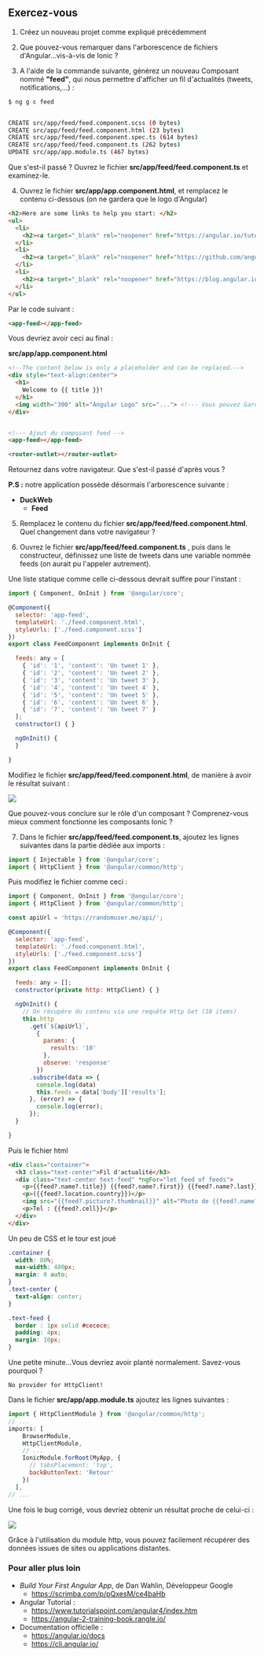 ## Exercez-vous

1) Créez un nouveau projet comme expliqué précédemment

2) Que pouvez-vous remarquer dans l'arborescence de fichiers d'Angular...vis-à-vis de Ionic ?

3) A l'aide de la commande suivante, générez un nouveau Composant nommé  **"feed"**, qui nous permettre d'afficher un fil d'actualités (tweets, notifications,...) :

```bash
$ ng g c feed


CREATE src/app/feed/feed.component.scss (0 bytes)
CREATE src/app/feed/feed.component.html (23 bytes)
CREATE src/app/feed/feed.component.spec.ts (614 bytes)
CREATE src/app/feed/feed.component.ts (262 bytes)
UPDATE src/app/app.module.ts (467 bytes)
```

Que s'est-il passé ? Ouvrez le fichier **src/app/feed/feed.component.ts** et examinez-le.

4) Ouvrez le fichier **src/app/app.component.html**, et remplacez le contenu ci-dessous (on ne gardera que le logo d'Angular)

```html
<h2>Here are some links to help you start: </h2>
<ul>
  <li>
    <h2><a target="_blank" rel="noopener" href="https://angular.io/tutorial">Tour of Heroes</a></h2>
  </li>
  <li>
    <h2><a target="_blank" rel="noopener" href="https://github.com/angular/angular-cli/wiki">CLI Documentation</a></h2>
  </li>
  <li>
    <h2><a target="_blank" rel="noopener" href="https://blog.angular.io/">Angular blog</a></h2>
  </li>
</ul>
```

Par le code suivant :

```html
<app-feed></app-feed>
```

Vous devriez avoir ceci au final :

**src/app/app.component.html**

```html
<!--The content below is only a placeholder and can be replaced.-->
<div style="text-align:center">
  <h1>
    Welcome to {{ title }}!
  </h1>
  <img width="300" alt="Angular Logo" src="..."> <!--- Vous pouvez Garder le base64 de l'image -->
</div>


<!--- Ajout du composant feed -->
<app-feed></app-feed>

<router-outlet></router-outlet>
```

Retournez dans votre navigateur. Que s'est-il passé d'après vous ?

**P.S :** notre application possède désormais l'arborescence suivante :

-   **DuckWeb**
    -   **Feed**

5) Remplacez le contenu du fichier **src/app/feed/feed.component.html**. Quel changement dans votre navigateur ?

6) Ouvrez le fichier **src/app/feed/feed.component.ts** , puis dans le constructeur, définissez  une liste de tweets dans une variable nommée feeds (on aurait pu l'appeler autrement).

Une liste statique comme celle ci-dessous devrait suffire pour l'instant :

```javascript
import { Component, OnInit } from '@angular/core';

@Component({
  selector: 'app-feed',
  templateUrl: './feed.component.html',
  styleUrls: ['./feed.component.scss']
})
export class FeedComponent implements OnInit {

  feeds: any = [
    { 'id': '1', 'content': 'Un tweet 1' },
    { 'id': '2', 'content': 'Un tweet 2' },
    { 'id': '3', 'content': 'Un tweet 3' },
    { 'id': '4', 'content': 'Un tweet 4' },
    { 'id': '5', 'content': 'Un tweet 5' },
    { 'id': '6', 'content': 'Un tweet 6' },
    { 'id': '7', 'content': 'Un tweet 7' }
  ];
  constructor() { }

  ngOnInit() {
  }

}
```

Modifiez le fichier **src/app/feed/feed.component.html**, de manière à avoir le résultat suivant :

![](/assets/duckweb_2.png)

Que pouvez-vous conclure sur le rôle d'un composant ? Comprenez-vous mieux comment fonctionne les composants Ionic ?

7) Dans le fichier **src/app/feed/feed.component.ts**, ajoutez les lignes suivantes dans la partie dédiée aux imports :

```javascript
import { Injectable } from '@angular/core';
import { HttpClient } from '@angular/common/http';
```

Puis modifiez le fichier comme ceci :

```javascript
import { Component, OnInit } from '@angular/core';
import { HttpClient } from '@angular/common/http';

const apiUrl = 'https://randomuser.me/api/';

@Component({
  selector: 'app-feed',
  templateUrl: './feed.component.html',
  styleUrls: ['./feed.component.scss']
})
export class FeedComponent implements OnInit {

  feeds: any = [];
  constructor(private http: HttpClient) { }

  ngOnInit() {
    // On récupère du contenu via une requête Http Get (10 items)
    this.http
      .get(`${apiUrl}`,
        {
          params: {
            results: '10'
          },
          observe: 'response'
        })
      .subscribe(data => {
        console.log(data)
        this.feeds = data['body']['results'];
      }, (error) => {
        console.log(error);
      });
  }

}

```

Puis le fichier html
```html
<div class="container">
  <h3 class="text-center">Fil d'actualité</h3>
  <div class="text-center text-feed" *ngFor="let feed of feeds">
    <p>{{feed?.name?.title}} {{feed?.name?.first}} {{feed?.name?.last}}</p>
    <p>({{feed?.location.country}})</p>
    <img src="{{feed?.picture?.thumbnail}}" alt="Photo de {{feed?.name?.first}}" />
    <p>Tel : {{feed?.cell}}</p>
  </div>
</div>

```

Un peu de CSS et le tour est joué

```css
.container {
  width: 80%;
  max-width: 400px;
  margin: 0 auto;
}
.text-center {
  text-align: center;
}

.text-feed {
  border : 1px solid #cecece;
  padding: 4px;
  margin: 10px;
}
```


Une petite minute...Vous devriez avoir planté normalement. Savez-vous pourquoi ?

    No provider for HttpClient!

Dans le fichier **src/app/app.module.ts** ajoutez les lignes suivantes :

```javascript
import { HttpClientModule } from '@angular/common/http';
// ...
imports: [
    BrowserModule,
    HttpClientModule,
    // ...
    IonicModule.forRoot(MyApp, {
      // tabsPlacement: 'top',
      backButtonText: 'Retour'
    })
  ],
// ...
```

Une fois le bug corrigé, vous devriez obtenir un résultat proche de celui-ci :

![](/assets/duckweb_3.png)

Grâce à l'utilisation du module http, vous pouvez facilement récupérer des données issues de sites ou applications distantes.


### Pour aller plus loin

-   _Build Your First Angular App_, de Dan Wahlin, Développeur Google
    -   <https://scrimba.com/p/pQxesM/ce4baHb>
-   Angular Tutorial :
    -   <https://www.tutorialspoint.com/angular4/index.htm>
    -   <https://angular-2-training-book.rangle.io/>
-   Documentation officielle :
    -   <https://angular.io/docs>
    -   <https://cli.angular.io/>
